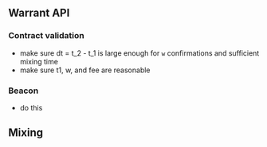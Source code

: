 ## Warrant API
### Contract validation
* make sure dt = t_2 - t_1 is large enough for `w` confirmations and sufficient mixing time
* make sure t1, w, and fee are reasonable

### Beacon
* do this

## Mixing
